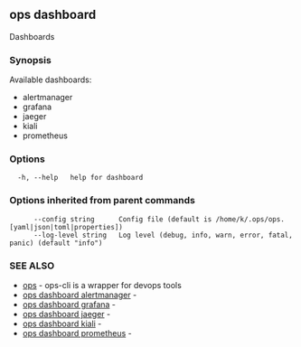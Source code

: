 ## ops dashboard

Dashboards

### Synopsis

Available dashboards:

  - alertmanager
  - grafana
  - jaeger
  - kiali
  - prometheus


### Options

```
  -h, --help   help for dashboard
```

### Options inherited from parent commands

```
      --config string      Config file (default is /home/k/.ops/ops.[yaml|json|toml|properties])
      --log-level string   Log level (debug, info, warn, error, fatal, panic) (default "info")
```

### SEE ALSO

* [ops](ops.md)	 - ops-cli is a wrapper for devops tools
* [ops dashboard alertmanager](ops_dashboard_alertmanager.md)	 - 
* [ops dashboard grafana](ops_dashboard_grafana.md)	 - 
* [ops dashboard jaeger](ops_dashboard_jaeger.md)	 - 
* [ops dashboard kiali](ops_dashboard_kiali.md)	 - 
* [ops dashboard prometheus](ops_dashboard_prometheus.md)	 - 

